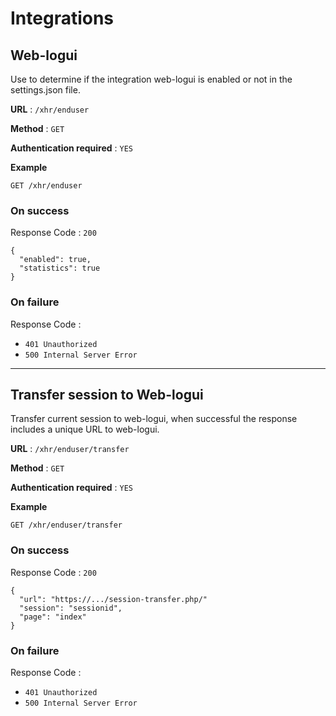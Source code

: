 # Integrations

<a name="weblogui"></a>

## Web-logui

Use to determine if the integration web-logui is enabled or not in the settings.json file.

**URL** : `/xhr/enduser`

**Method** : `GET`

**Authentication required** : `YES`

**Example**

```
GET /xhr/enduser
```

### On success

Response Code : `200`

```
{
  "enabled": true,
  "statistics": true
}
```

### On failure

Response Code :

- `401 Unauthorized`
- `500 Internal Server Error`

---

<a name="webloguitransfer"></a>

## Transfer session to Web-logui

Transfer current session to web-logui, when successful the response includes a unique URL to web-logui.

**URL** : `/xhr/enduser/transfer`

**Method** : `GET`

**Authentication required** : `YES`

**Example**

```
GET /xhr/enduser/transfer
```

### On success

Response Code : `200`

```
{
  "url": "https://.../session-transfer.php/"
  "session": "sessionid",
  "page": "index"
}
```

### On failure

Response Code :

- `401 Unauthorized`
- `500 Internal Server Error`

